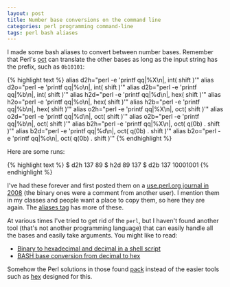 ```yaml
---
layout: post
title: Number base conversions on the command line
categories: perl programming command-line
tags: perl bash aliases
---
```


I made some bash aliases to convert between number bases. Remember that Perl's [oct](https://perldoc.perl.org/functions/oct.html) can translate the other bases as long as the input string has the prefix, such as `0b10101`:

<!--more-->

{% highlight text %}
alias d2h="perl -e 'printf qq|%X\n|, int( shift )'"
alias d2o="perl -e 'printf qq|%o\n|, int( shift )'"
alias d2b="perl -e 'printf qq|%b\n|, int( shift )'"
alias h2d="perl -e 'printf qq|%d\n|, hex( shift )'"
alias h2o="perl -e 'printf qq|%o\n|, hex( shift )'"
alias h2b="perl -e 'printf qq|%b\n|, hex( shift )'"
alias o2h="perl -e 'printf qq|%X\n|, oct( shift )'"
alias o2d="perl -e 'printf qq|%d\n|, oct( shift )'"
alias o2b="perl -e 'printf qq|%b\n|, oct( shift )'"
alias b2h="perl -e 'printf qq|%X\n|, oct( q(0b) . shift )'"
alias b2d="perl -e 'printf qq|%d\n|, oct( q(0b) . shift )'"
alias b2o="perl -e 'printf qq|%o\n|, oct( q(0b) . shift )'"
{% endhighlight %}

Here are some runs:

{% highlight text %}
$ d2h 137
89
$ h2d 89
137
$ d2b 137
10001001
{% endhighlight %}

I've had these forever and first posted them on a [use.perl.org journal in 2008](https://use-perl.github.io/user/brian_d_foy/journal/36287/) (the binary ones were a comment from another user). I mention them in my classes and people want a place to copy them, so here they are again. The [aliases tag](/tag/aliases) has more of these.

At various times I've tried to get rid of the `perl`, but I haven't found another tool (that's not another programming language) that can easily handle all the bases and easily take arguments. You might like to read:

* [Binary to hexadecimal and decimal in a shell script](https://unix.stackexchange.com/q/65280/12567)
* [BASH base conversion from decimal to hex](https://unix.stackexchange.com/q/191205/12567)

Somehow the Perl solutions in those found [pack](https://perldoc.perl.org/functions/pack.html) instead of the easier tools such as [hex](https://perldoc.perl.org/functions/hex.html) designed for this.
